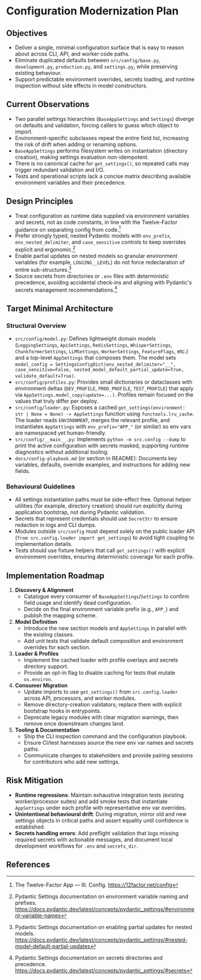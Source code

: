# Configuration Modernization Plan

## Objectives
- Deliver a single, minimal configuration surface that is easy to reason about across CLI, API, and worker code paths.
- Eliminate duplicated defaults between `src/config/base.py`, `development.py`, `production.py`, and `settings.py`, while preserving existing behaviour.
- Support predictable environment overrides, secrets loading, and runtime inspection without side effects in model constructors.

## Current Observations
- Two parallel settings hierarchies (`BaseAppSettings` and `Settings`) diverge on defaults and validation, forcing callers to guess which object to import.
- Environment-specific subclasses repeat the entire field list, increasing the risk of drift when adding or renaming options.
- `BaseAppSettings` performs filesystem writes on instantiation (directory creation), making settings evaluation non-idempotent.
- There is no canonical cache for `get_settings()`, so repeated calls may trigger redundant validation and I/O.
- Tests and operational scripts lack a concise matrix describing available environment variables and their precedence.

## Design Principles
- Treat configuration as runtime data supplied via environment variables and secrets, not as code constants, in line with the Twelve-Factor guidance on separating config from code.[^twelve-factor]
- Prefer strongly typed, nested Pydantic models with `env_prefix`, `env_nested_delimiter`, and `case_sensitive` controls to keep overrides explicit and ergonomic.[^pydantic-env]
- Enable partial updates on nested models so granular environment variables (for example, `LOGGING__LEVEL`) do not force redeclaration of entire sub-structures.[^pydantic-nested]
- Source secrets from directories or `.env` files with deterministic precedence, avoiding accidental check-ins and aligning with Pydantic's secrets management recommendations.[^pydantic-secrets]

## Target Minimal Architecture
### Structural Overview
- `src/config/model.py`: Defines lightweight domain models (`LoggingSettings`, `ApiSettings`, `RedisSettings`, `WhisperSettings`, `ChunkformerSettings`, `LLMSettings`, `WorkerSettings`, `FeatureFlags`, etc.) and a top-level `AppSettings` that composes them. The model sets `model_config = SettingsConfigDict(env_nested_delimiter="__", case_sensitive=False, nested_model_default_partial_update=True, validate_default=True)`.
- `src/config/profiles.py`: Provides small dictionaries or dataclasses with environment deltas (`DEV_PROFILE`, `PROD_PROFILE`, `TEST_PROFILE`) that apply via `AppSettings.model_copy(update=...)`. Profiles remain focused on the values that truly differ per deploy.
- `src/config/loader.py`: Exposes a cached `get_settings(environment: str | None = None) -> AppSettings` function using `functools.lru_cache`. The loader reads `ENVIRONMENT`, merges the relevant profile, and instantiates `AppSettings` with `env_prefix="APP_"` (or similar) so env vars are namespaced yet human-friendly.
- `src/config/__main__.py`: Implements `python -m src.config --dump` to print the active configuration with secrets masked, supporting runtime diagnostics without additional tooling.
- `docs/config-playbook.md` (or section in README): Documents key variables, defaults, override examples, and instructions for adding new fields.

### Behavioural Guidelines
- All settings instantiation paths must be side-effect free. Optional helper utilities (for example, directory creation) should run explicitly during application bootstrap, not during Pydantic validation.
- Secrets that represent credentials should use `SecretStr` to ensure redaction in logs and CLI dumps.
- Modules outside `src/config` must depend solely on the public loader API (`from src.config.loader import get_settings`) to avoid tight coupling to implementation details.
- Tests should use fixture helpers that call `get_settings()` with explicit environment overrides, ensuring deterministic coverage for each profile.

## Implementation Roadmap
1. **Discovery & Alignment**
   - Catalogue every consumer of `BaseAppSettings`/`Settings` to confirm field usage and identify dead configuration.
   - Decide on the final environment variable prefix (e.g., `APP_`) and publish the mapping scheme.
2. **Model Definition**
   - Introduce the new section models and `AppSettings` in parallel with the existing classes.
   - Add unit tests that validate default composition and environment overrides for each section.
3. **Loader & Profiles**
   - Implement the cached loader with profile overlays and secrets directory support.
   - Provide an opt-in flag to disable caching for tests that mutate `os.environ`.
4. **Consumer Migration**
   - Update imports to use `get_settings()` from `src.config.loader` across API, processors, and worker modules.
   - Remove directory-creation validators; replace them with explicit bootstrap hooks in entrypoints.
   - Deprecate legacy modules with clear migration warnings, then remove once downstream changes land.
5. **Tooling & Documentation**
   - Ship the CLI inspection command and the configuration playbook.
   - Ensure CI/test harnesses source the new env var names and secrets paths.
   - Communicate changes to stakeholders and provide pairing sessions for contributors who add new settings.

## Risk Mitigation
- **Runtime regressions**: Maintain exhaustive integration tests (existing worker/processor suites) and add smoke tests that instantiate `AppSettings` under each profile with representative env var overrides.
- **Unintentional behavioural drift**: During migration, mirror old and new settings objects in critical paths and assert equality until confidence is established.
- **Secrets handling errors**: Add preflight validation that logs missing required secrets with actionable messages, and document local development workflows for `.env` and `secrets_dir`.

## References
[^pydantic-env]: Pydantic Settings documentation on environment variable naming and prefixes. https://docs.pydantic.dev/latest/concepts/pydantic_settings/#environment-variable-names
[^pydantic-nested]: Pydantic Settings documentation on enabling partial updates for nested models. https://docs.pydantic.dev/latest/concepts/pydantic_settings/#nested-model-default-partial-updates
[^pydantic-secrets]: Pydantic Settings documentation on secrets directories and precedence. https://docs.pydantic.dev/latest/concepts/pydantic_settings/#secrets
[^twelve-factor]: The Twelve-Factor App — III. Config. https://12factor.net/config

